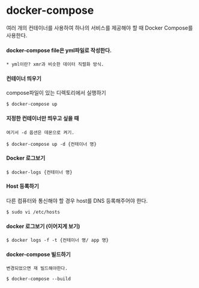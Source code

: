 # docker-compose 
 여러 개의 컨테이너를 사용하여 하나의 서비스를 제공해야 할 때 Docker Compose를 사용한다. 

#### docker-compose file은 yml파일로 작성한다.
	* yml이란? xmr과 비슷한 데이터 직렬화 방식.


#### 컨테이너 띄우기
compose파일이 있는 디렉토리에서 실행하기
```
$ docker-compose up
```

#### 지정한 컨테이너만 띄우고 싶을 때
	여기서 -d 옵션은 데몬으로 켜기.
``` 
$ docker-compose up -d {컨테이너 명}
```
	
#### Docker 로그보기
```
$ docker-logs {컨테이너 명}
```

#### Host 등록하기
다른 컴퓨터와 통신해야 할 경우 host를 DNS 등록해주어야 한다.
```
$ sudo vi /etc/hosts
```

#### docker 로그보기 (이어지게 보기)
```
$ docker logs -f -t {컨테이너 명/ app 명}
```

#### docker-compose 빌드하기
	변경되었으면 재 빌드해야한다.
```
$ docker-compose --build
```

